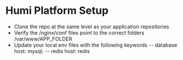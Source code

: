 # Humi Platform Setup

- Clone the repo at the same level as your application repositories
- Verify the /nginx/conf files point to the correct folders /var/www/APP_FOLDER
- Update your local env files with the following keywords
-- database host: mysql;
-- redis host: redis
